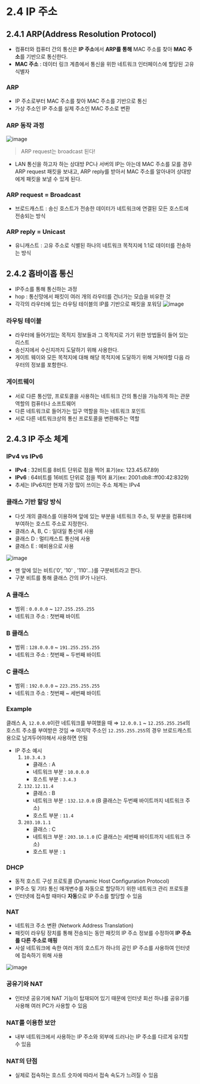 # 2.4 IP 주소

## 2.4.1 ARP(Address Resolution Protocol)

- 컴퓨터와 컴퓨터 간의 통신은 **IP 주소**에서 **ARP를 통해** MAC 주소를 찾아 **MAC 주소**를 기반으로 통신한다.
- **MAC 주소** : 데이터 링크 계층에서 통신을 위한 네트워크 인터페이스에 할당된 고유 식별자

### ARP

- IP 주소로부터 MAC 주소를 찾아 MAC 주소를 기반으로 통신
- 가상 주소인 IP 주소를 실제 주소인 MAC 주소로 변환

### ARP 동작 과정

![image](https://user-images.githubusercontent.com/81108344/210361559-84777821-7116-45b5-96dd-50ad50da13db.png)
> ARP request는 broadcast 된다!

- LAN 통신을 하고자 하는 상대방 PC나 서버의 IP는 아는데 MAC 주소를 모를 경우 ARP request 패킷을 보내고, ARP reply를 받아서 MAC 주소를 알아내어 상대방에게 패킷을 보낼 수 있게 된다.

### ARP request = Broadcast

- 브로드캐스트 : 송신 호스트가 전송한 데이터가 네트워크에 연결된 모든 호스트에 전송되는 방식

### ARP reply = Unicast

- 유니캐스트 : 고유 주소로 식별된 하나의 네트워크 목적지에 1:1로 데이터를 전송하는 방식

## 2.4.2 홉바이홉 통신

- IP주소를 통해 통신하는 과정
- hop : 통신망에서 패킷이 여러 개의 라우터를 건너가는 모습을 비유한 것
- 각각의 라우터에 있는 라우팅 테이블의 IP를 기반으로 패킷을 포워딩
  ![image](https://user-images.githubusercontent.com/81108344/210361567-9f8b2591-c284-4db8-b201-c91b2b3bb91f.png)
### 라우팅 테이블

- 라우터에 들어가있는 목적지 정보들과 그 목적지로 가기 위한 방법들이 들어 있는 리스트
- 송신지에서 수신지까지 도달하기 위해 사용한다.
- 게이트 웨이와 모든 목적지에 대해 해당 목적지에 도달하기 위해 거쳐야할 다음 라우터의 정보를 포함한다.

### 게이트웨이

- 서로 다른 통신망, 프로토콜을 사용하는 네트워크 간의 통신을 가능하게 하는 관문 역할의 컴퓨터나 소프트웨어
- 다른 네트워크로 들어가는 입구 역할을 하는 네트워크 포인트
- 서로 다른 네트워크상의 통신 프로토콜을 변환해주는 역할

## 2.4.3 IP 주소 체계

### IPv4 vs IPv6

- **IPv4** : 32비트를 8비트 단위로 점을 찍어 표기(ex: 123.45.67.89)
- **IPv6** : 64비트를 16비트 단위로 점을 찍어 표기(ex: 2001:db8::ff00:42:8329)
- 추세는 IPv6지만 현재 가장 많이 쓰이는 주소 체계는 IPv4

### 클래스 기반 할당 방식

- 다섯 개의 클래스를 이용하며 앞에 있는 부분을 네트워크 주소, 뒷 부분을 컴퓨터에 부여하는 호스트 주소로 지정한다.
- 클래스 A, B, C : 일대일 통신에 사용
- 클래스 D : 멀티캐스트 통신에 사용
- 클래스 E : 예비용으로 사용

![image](https://user-images.githubusercontent.com/81108344/210361575-c06c3366-5d1a-4609-8178-b8e2bf54d40b.png)
- 맨 앞에 있는 비트('0', '10' , '110'...)를 구분비트라고 한다.
- 구분 비트를 통해 클래스 간의 IP가 나뉜다.

### A 클래스

- 범위 : `0.0.0.0` ~ `127.255.255.255`
- 네트워크 주소 : 첫번째 바이트

### B 클래스

- 범위 : `128.0.0.0` ~ `191.255.255.255`
- 네트워크 주소 : 첫번째 ~ 두번째 바이트

### C 클래스

- 범위 : `192.0.0.0` ~ `223.255.255.255`
- 네트워크 주소 : 첫번째 ~ 세번째 바이트

### Example

클래스 A, `12.0.0.0`이란 네트워크를 부여했을 때
⇒ `12.0.0.1` ~ `12.255.255.254`의 호스트 주소를 부여받은 것임
⇒ 마지막 주소인 `12.255.255.255`의 경우 브로드캐스트용으로 남겨두어야해서 사용하면 안됨

- IP 주소 예시
    1. `10.3.4.3`
        - 클래스 : A
        - 네트워크 부분 : `10.0.0.0`
        - 호스트 부분 : `3.4.3`
    2. `132.12.11.4`
        - 클래스 : B
        - 네트워크 부분 : `132.12.0.0` (B 클래스는 두번째 바이트까지 네트워크 주소)
        - 호스트 부분 : `11.4`
    3. `203.10.1.1`
        - 클래스 : C
        - 네트워크 부분 : `203.10.1.0` (C 클래스는 세번째 바이트까지 네트워크 주소)
        - 호스트 부분 : `1`

### DHCP

- 동적 호스트 구성 프로토콜 (Dynamic Host Configuration Protocol)
- IP주소 및 기타 통신 매개변수를 자동으로 할당하기 위한 네트워크 관리 프로토콜
- 인터넷에 접속할 때마다 **자동**으로 IP 주소를 할당할 수 있음

### NAT

- 네트워크 주소 변환 (Network Address Translation)
- 패킷이 라우팅 장치를 통해 전송되는 동안 패킷의 IP 주소 정보를 수정하여 **IP 주소를 다른 주소로 매핑**
- 사설 네트워크에 속한 여러 개의 호스트가 하나의 공인 IP 주소를 사용하여 인터넷에 접속하기 위해 사용

![image](https://user-images.githubusercontent.com/81108344/210361582-e8625390-2243-4781-ba7c-2c2873ca9725.png)
### 공유기와 NAT

- 인터넷 공유기에 NAT 기능이 탑재되어 있기 때문에 인터넷 회선 하나를 공유기를 사용해 여러 PC가 사용할 수 있음

### NAT를 이용한 보안

- 내부 네트워크에서 사용하는 IP 주소와 외부에 드러나는 IP 주소를 다르게 유지할 수 있음

### NAT의 단점

- 실제로 접속하는 호스트 숫자에 따라서 접속 속도가 느려질 수 있음

